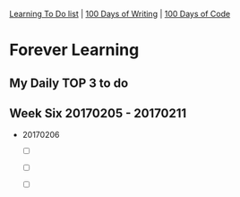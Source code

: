 [Learning To Do list](./learning-to-do-list.md) | [100 Days of Writing](https://github.com/janzeteachesit/100-days-of-writing/blob/master/docs/readme.md) | [100 Days of Code](https://github.com/janzeteachesit/100-days-of-code/blob/master/log.md)

# Forever Learning

## My Daily TOP 3 to do

<!--
## Week One 20170101 - 20170107
links to 
* []()
 - [ ] []()
-->

## Week Six 20170205 - 20170211
* 20170206
  - [ ] []()
  - [ ] []()
  - [ ] []()

